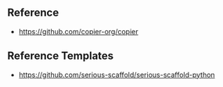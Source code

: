 ## Reference

- https://github.com/copier-org/copier

## Reference Templates

- https://github.com/serious-scaffold/serious-scaffold-python
